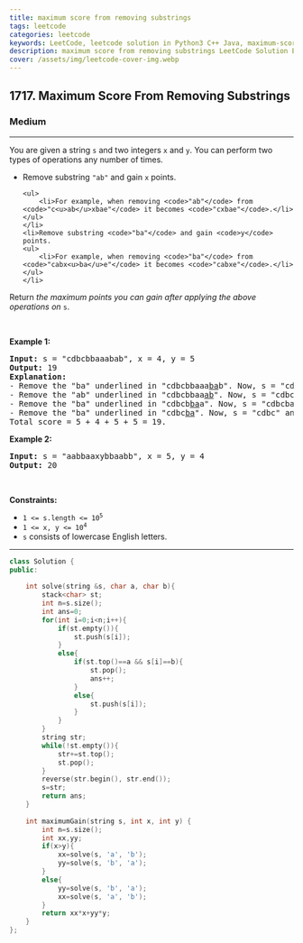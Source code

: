 ```yaml
---
title: maximum score from removing substrings
tags: leetcode
categories: leetcode
keywords: LeetCode, leetcode solution in Python3 C++ Java, maximum-score-from-removing-substrings solution
description: maximum score from removing substrings LeetCode Solution Explained
cover: /assets/img/leetcode-cover-img.webp
---
```



<h2>1717. Maximum Score From Removing Substrings</h2><h3>Medium</h3><hr><div><p>You are given a string <code>s</code> and two integers <code>x</code> and <code>y</code>. You can perform two types of operations any number of times.</p>

<ul>
	<li>Remove substring <code>"ab"</code> and gain <code>x</code> points.

	<ul>
		<li>For example, when removing <code>"ab"</code> from <code>"c<u>ab</u>xbae"</code> it becomes <code>"cxbae"</code>.</li>
	</ul>
	</li>
	<li>Remove substring <code>"ba"</code> and gain <code>y</code> points.
	<ul>
		<li>For example, when removing <code>"ba"</code> from <code>"cabx<u>ba</u>e"</code> it becomes <code>"cabxe"</code>.</li>
	</ul>
	</li>
</ul>

<p>Return <em>the maximum points you can gain after applying the above operations on</em> <code>s</code>.</p>

<p>&nbsp;</p>
<p><strong>Example 1:</strong></p>

<pre><strong>Input:</strong> s = "cdbcbbaaabab", x = 4, y = 5
<strong>Output:</strong> 19
<strong>Explanation:</strong>
- Remove the "ba" underlined in "cdbcbbaaa<u>ba</u>b". Now, s = "cdbcbbaaab" and 5 points are added to the score.
- Remove the "ab" underlined in "cdbcbbaa<u>ab</u>". Now, s = "cdbcbbaa" and 4 points are added to the score.
- Remove the "ba" underlined in "cdbcb<u>ba</u>a". Now, s = "cdbcba" and 5 points are added to the score.
- Remove the "ba" underlined in "cdbc<u>ba</u>". Now, s = "cdbc" and 5 points are added to the score.
Total score = 5 + 4 + 5 + 5 = 19.</pre>

<p><strong>Example 2:</strong></p>

<pre><strong>Input:</strong> s = "aabbaaxybbaabb", x = 5, y = 4
<strong>Output:</strong> 20
</pre>

<p>&nbsp;</p>
<p><strong>Constraints:</strong></p>

<ul>
	<li><code>1 &lt;= s.length &lt;= 10<sup>5</sup></code></li>
	<li><code>1 &lt;= x, y &lt;= 10<sup>4</sup></code></li>
	<li><code>s</code> consists of lowercase English letters.</li>
</ul>
</div>

---




```cpp
class Solution {
public:
    
    int solve(string &s, char a, char b){
        stack<char> st;
        int n=s.size();
        int ans=0;
        for(int i=0;i<n;i++){
            if(st.empty()){
                st.push(s[i]);
            }
            else{
                if(st.top()==a && s[i]==b){
                    st.pop();
                    ans++;
                }
                else{
                    st.push(s[i]);
                }
            }
        }
        string str;
        while(!st.empty()){
            str+=st.top();
            st.pop();
        }
        reverse(str.begin(), str.end());
        s=str;
        return ans;
    }
    
    int maximumGain(string s, int x, int y) {
        int n=s.size();
        int xx,yy;
        if(x>y){
            xx=solve(s, 'a', 'b');
            yy=solve(s, 'b', 'a');
        }
        else{
            yy=solve(s, 'b', 'a');
            xx=solve(s, 'a', 'b');
        }
        return xx*x+yy*y;
    }
};
```
